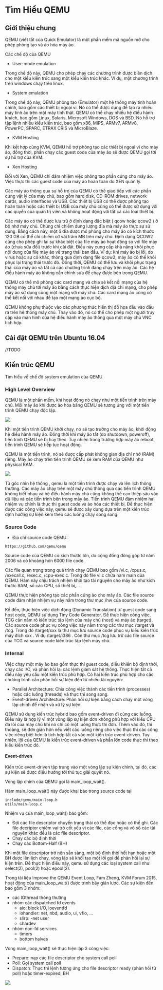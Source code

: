 # Tìm Hiểu QEMU

## Giới thiệu chung

QEMU (viết tắt của Quick Emulator) là một phần mềm mã nguồn mở cho phép phỏng tạo và ảo hóa máy ảo.

Các chế độ của QEMU

* User-mode emulation

Trong chế độ này, QEMU cho phép chạy các chương trình được biên dịch cho một kiểu kiến trúc sang một kiểu kiến trúc khác. Ví dụ, một chương trình trên windows chạy trên linux.

* System emulation

Trong chế độ này, QEMU phỏng tạo (Emulator) một hệ thống máy tính hoàn chỉnh, bao gồm các thiết bị ngoại vi. Nó có thể được dụng để tạo ra nhiều máy tính ảo trên một máy tính thật. QEMU có thể chạy nhiều hệ điều hành khách, bao gồm Linux, Solaris, Microsoft Windows, DOS và BSD. Nó hỗ trợ tập lệnh nhiều kiểu kiến trúc, bao gồm x86, MIPS, ARMv7, ARMv8, PowerPC, SPARC, ETRAX CRIS và MicroBlaze.

* KVM Hosting

Khi kết hợp cùng KVM, QEMU hỗ trợ phỏng tạo các thiết bị ngoại vi cho máy ảo, đồng thời, phần chạy các guest code của máy ảo sẽ được QEMU  gọi tới sự hỗ trợ của KVM.

* Xen Hosting

Đối với Xen, QEMU chỉ đảm nhiệm việc phỏng tạo phần cứng cho máy ảo. Việc thực thi các guest code của máy ảo hoàn toàn do XEN quản lý.


Các máy ảo thông qua sự hỗ trợ của QEMU có thể giao tiếp với các phần cứng vật lý của máy chủ, bao gồm hard disk, CD-ROM drives, network cards, audio interfaces và USB. Các thiết bị USB có thể được phỏng tạo hoàn toàn hoặc các thiết bị USB của máy chủ cũng có thể được sử dụng với các quyền của quản trị viên và không hoạt động với tất cả các loại thiết bị.

Các máy ảo có thể được lưu trữ ở định dạng đặc biệt ( qcow hoặc qcow2 ) ở bộ nhớ máy chủ. Chúng chỉ chiếm dung lượng đĩa mà máy ảo thực sự sử dụng. Bằng cách này, một ổ đĩa được mô phỏng cho máy ảo có kích thước 120 GB có thể chỉ chiếm cỡ vài trăm MB trên máy chủ. Định dạng QCOW2 cũng cho phép ghi lại sự khác biệt của file máy ảo hoạt động so với file máy ảo (chưa sửa đổi) trước khi cài đặt. Điều này cung cấp khả năng khôi phục nội dung của file máy ảo về trạng thái ban đầu. Ví dụ: khi máy ảo bị lỗi, do virus hoặc sự cố khác, thông qua định dạng file qcow2, máy ảo có thể khôi phục lại trạng thái trước đó. Đồng thời, QEMU có thể lưu và khôi phục trạng thái của máy ảo và tất cả các chương trình đang chạy trên máy ảo. Các hệ điều hành máy ảo không cần chỉnh sửa để chạy được bên trong QEMU.

QEMU có thể mô phỏng các card mạng và chia sẻ kết nối mạng của hệ thống máy chủ tới máy ảo bằng cách thực hiện dịch địa chỉ mạng, cho phép máy ảo sử dụng cùng một mạng với máy chủ. Các card mạng ảo cũng có thể kết nối với nhau để tạo một mạng ảo cục bộ.

QEMU không phụ thuộc vào các phương thức hiển thị đồ họa đầu vào đầu ra trên hệ thống máy chủ. Thay vào đó, nó có thể cho phép một người truy cập vào màn hình của hệ điều hành máy ảo thông qua một máy chủ VNC tích hợp.

## Cài đặt QEMU trên Ubuntu 16.04
//TODO
## Kiến trúc QEMU

Tìm hiểu về chế độ system emulation của QEMU.

### High Level Overview

QEMU là một phần mềm, khi hoạt động nó chạy như một tiến trình trên máy chủ. Mỗi máy ảo khi được ảo hóa bằng QEMU sẽ tương ứng với một tiến trình QEMU chạy độc lập.

![.](../src-image/w6_1.PNG)

Khi một tiến trình QEMU khởi chạy, nó sẽ tạo trường cho máy ảo, khởi động hệ điều hành máy ảo. Đồng thời khi máy ảo tắt (do shutdown, poweroff), tiến trình QEMU sẽ bị hủy theo. Tuy nhiên trong trường hợp máy ảo reboot, tiến trình QEMU sẽ tiếp tục hoạt động.

QEMU là một tiến trình, nó sẽ được cấp phát không gian địa chỉ nhớ (RAM) riêng. Máy ảo chạy trên tiến trình QEMU sẽ xem RAM của QEMU như physical RAM.

![.](../src-image/w6_2.PNG)

Từ góc nhìn hệ thống , qemu là một tiến trình được chạy và lên lịch thông thường. Các máy ảo chạy trên một máy chủ thông qua các tiến trình QEMU không biết nhau và hệ điều hành máy chủ cũng không thể can thiệp sâu vào dữ liệu và các tiến trình bên trong máy ảo. Tiến trình QEMU đảm nhiệm hai nhiệm vụ chính là thực thi guest code và ảo hóa các thiết bị. Để thực hiện được các công việc này, qemu sẽ được xây dựng dựa trên một kiến trúc định hướng sự kiện kèm theo các luồng chạy song song.

### Source Code
* Địa chỉ source code QEMU:
```
https://github.com/qemu/qemu
```
Source code của QEMU có kích thước lớn, do cộng đồng đóng góp từ năm 2006 và có khoảng hơn 6000 file code. 

Các file quan trọng trong quá trình chạy QEMU bao gồm /vl.c, /cpus.c, /execall.c, /exec.c, /cpu-exec.c. Trong đó file vl.c chứa hàm main của QEMU. Hàm này chịu trách nhiệm khởi tạo tài nguyên cho máy ảo như kích thước RAM, số các CPU, số thiết bị,... 

QEMU thực hiện phỏng tạo các phần cứng ảo cho máy ảo. Các file source code đảm nhận nhiệm vụ này nằm trong thư mục /hw của source code.

Kế đến, thực hiện việc dịch động (Dynamic Translation) từ guest code sang host code, QEMU sử dụng Tiny Code Generator. Để thực hiện công việc, TCG cần nắm rõ kiến trúc tập lệnh của máy chủ (host) và máy ảo (target). Các source code phục vụ công việc này nằm trong các thư mục /target và /tcg. Trong đó /target/xxx là thư mục lưu source code phục vụ kiểu kiến trúc máy đích xxx . Ví dụ /target/i386 . Còn thư mục /tcg lưu trữ các file source của TCG và source code kiến trúc tập lệnh máy chủ. 


### Internal
Việc chạy một máy ảo bao gồm thực thi guest code, điều khiển bộ định thời, chạy các I/O, và phản hồi lại các lệnh giám sát hệ thống. Thực hiện tất cả điều này yêu cầu một kiến trúc phù hợp. Có hai kiến trúc phù hợp cho câc chương trình cần phản hồi sự kiện đến từ nhiều tài nguyên:

* Parallel Architecture: Chia công việc thành các tiến trình (processes) hoặc các luồng (threads) và thực thi song song.
* Event-driven Architecture: Phản hồi sự kiện bằng cách chạy một vòng lặp chính để nhận và xử lý sự kiện.

QEMU sử dụng kiến trúc hybrid bao gồm event-driven đi cùng các luồng. Điều này là hợp lý vì một vòng lặp sự kiện đơn không phù hợp với kiểu CPU đa lõi của máy chủ khi nó chỉ có một luồng thực thi đơn. Thêm vào đó, thi thoảng, sẽ đơn giản hơn nếu viết các luồng riêng cho việc thực thi các công việc riêng biệt hơn là tích hợp tất cả vào một kiến trúc event-driven. Tuy nhiên, lõi của QEMU là kiến trúc event-driven và phần lớn code thực thi theo kiểu kiến trúc đó.

#### Event-driven

Kiến trúc event-driven tập trung vào một vòng lặp sự kiện chính, tại đó, các sự kiện sẽ được điều hướng tới thủ tục giải quyết nó.

Vòng lặp chính của QEMU gọi là main_loop_wait().

Hàm main_loop_wait() này được khai báo trong source code tại
```
include/qemu/main-loop.h
utils/main-loop.c
```

Nhiệm vụ của main_loop_wait() bao gồm:

* Đợi các file descriptor chuyển trạng thái có thể đọc hoặc có thể ghi. Các file decriptor chiếm vai trò cốt yếu vì các file, các cổng và vô số các tài nguyên khác đều là các file descriptor. 
* Chạy các bộ định thời
* Chạy các Bottom-Half (BH)

Khi một file descriptor trở nên sẵn sàng, một bộ định thời hết hạn hoặc một BH được lên lịch chạy, vòng lặp sẽ khởi tạo một lời gọi để phản hồi lại sự kiện trên. Để thực hiện điều này, qemu sử dụng các loại system call như select(2), pool(2) hoặc epool(2).


Trong tài liệu Improve the QEMU Event Loop, Fam Zheng, KVM Forum 2015, hoạt động của main_loop_wait() được trình bày giản lược. Các sự kiện đến bao gồm 3 nhóm:

* các IOthread thông thường
* nhóm các dispatched fd events
  * aio: block I/O, ioeventfd
  * iohandler: net, nbd, audio, ui, vfio, ... 
  * slirp: -net user 
  * chardev
* nhóm non-fd services
  * timers
  * bottom halves
  
Vòng main_loop_wait() sẽ thực hiện lặp 3 công việc:

* Prepare: nạp các file descriptor cho system call poll
* Poll: Gọi system call poll
* Dispatch: Thực thi lệnh tương ứng cho file descriptor ready (phản hồi từ poll) hoặc timer-expired, BH 

![.](../src-image/w6_3.PNG)
 





